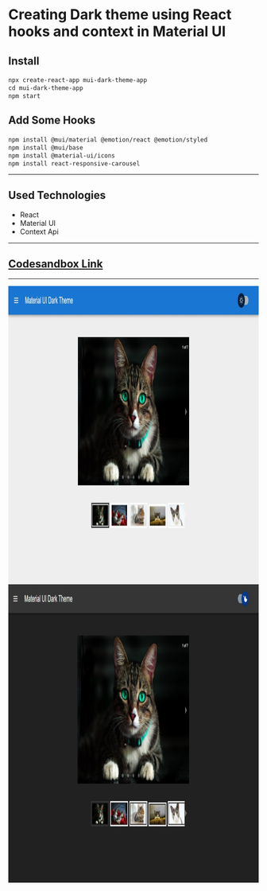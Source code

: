 # Creating Dark theme using React hooks and context in Material UI

## Install

```
npx create-react-app mui-dark-theme-app
cd mui-dark-theme-app
npm start
```

## Add Some Hooks

```
npm install @mui/material @emotion/react @emotion/styled
npm install @mui/base
npm install @material-ui/icons
npm install react-responsive-carousel
```

---

## Used Technologies

- React
- Material UI
- Context Api

---

## <a href="https://codesandbox.io/s/creating-dark-theme-using-react-hooks-and-context-in-material-ui-j8gitj?file=/src/App.js" target="_blank">Codesandbox Link</a>

---

<img src="./src/assets/image/light.jpg" align="center" widht="800px" height="600px">
<img src="./src/assets/image/dark.jpg" align="center" widht="800px" height="600px">
